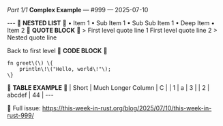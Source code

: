 *Part 1/1*
**Complex Example** — \#999 — 2025\-07\-10

\-\-\-
📰 **NESTED LIST** 📰
• Item 1
  • Sub Item 1
    • Sub Sub Item 1
      • Deep Item
• Item 2
📰 **QUOTE BLOCK** 📰
\> First level quote line 1 First level quote line 2
\> Nested quote line

Back to first level
📰 **CODE BLOCK** 📰
```
fn greet\(\) \{
    println\!\("Hello, world\!"\);
\}
```
📰 **TABLE EXAMPLE** 📰
| Short | Much Longer Column | C  |
| 1     | a                  | 3  |
| 2     | abcdef             | 44 |
\-\-\-

📖 Full issue: [https://this\-week\-in\-rust\.org/blog/2025/07/10/this\-week\-in\-rust\-999/](https://this-week-in-rust.org/blog/2025/07/10/this-week-in-rust-999/)
